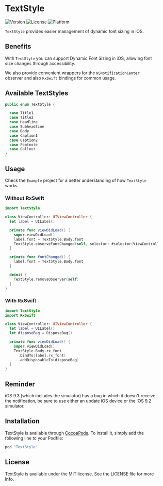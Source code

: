 # TextStyle

[![Version](https://img.shields.io/cocoapods/v/TextStyle.svg?style=flat)](http://cocoapods.org/pods/TextStyle)
[![License](https://img.shields.io/cocoapods/l/TextStyle.svg?style=flat)](http://cocoapods.org/pods/TextStyle)
[![Platform](https://img.shields.io/cocoapods/p/TextStyle.svg?style=flat)](http://cocoapods.org/pods/TextStyle)

`TextStyle` provides easier management of dynamic font sizing in iOS.

## Benefits

With `TextStyle` you can support Dynamic Font Sizing in iOS, allowing font size changes through accessibility.

We also provide convenient wrappers for the `NSNotificationCenter` observer and also `RxSwift` bindings for common usage.

## Available TextStyles

```swift
public enum TextStyle {

  case Title1
  case Title2
  case Headline
  case Subheadline
  case Body
  case Caption1
  case Caption2
  case Footnote
  case Callout
}
```

## Usage

Check the `Example` project for a better understanding of how `TextStyle` works.

### Without RxSwift

```swift
import TextStyle

class ViewController: UIViewController {
  let label = UILabel()

  private func viewDidLoad() {
    super.viewDidLoad()
    label.font = TextStyle.Body.font
    TextStyle.observeFontChanged(self, selector: #selector(ViewController.fontChanged))
  }

  private func fontChanged() {
    label.font = TextStyle.Body.font
  }

  deinit {
    TextStyle.removeObserver(self)
  }
}
```

### With RxSwift

```swift
import TextStyle
import RxSwift

class ViewController: UIViewController {
  let label = UILabel()
  let disposeBag = DisposeBag()

  private func viewDidLoad() {
    super.viewDidLoad()
    TextStyle.Body.rx_font
      .bindTo(label.rx_font)
      .addDisposableTo(disposeBag)
  }
}
```

## Reminder

iOS 9.3 (which includes the simulator) has a bug in which it doesn't receive the notification, be sure to use either an update iOS device or the iOS 9.2 simulator.

## Installation

TextStyle is available through [CocoaPods](http://cocoapods.org). To install
it, simply add the following line to your Podfile:

```ruby
pod "TextStyle"
```

## License

TextStyle is available under the MIT license. See the LICENSE file for more info.
